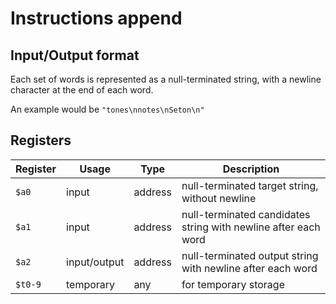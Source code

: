 # Instructions append

## Input/Output format

Each set of words is represented as a null-terminated string, with a newline character at the end of each word.

An example would be `"tones\nnotes\nSeton\n"`

## Registers

| Register | Usage        | Type    | Description                                                    |
| -------- | ------------ | ------- | -------------------------------------------------------------- |
| `$a0`    | input        | address | null-terminated target string, without newline                 |
| `$a1`    | input        | address | null-terminated candidates string with newline after each word |
| `$a2`    | input/output | address | null-terminated output string with newline after each word     |
| `$t0-9`  | temporary    | any     | for temporary storage                                          |
